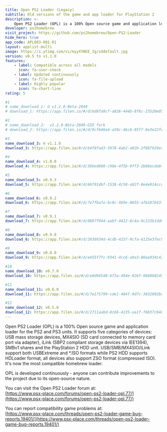 ```yaml
---
title: Open PS2 Loader (Legacy)
subtitle: Old versions of the game and app loader for PlayStation 2
description: >-
    Open PS2 Loader (OPL) is a 100% Open source game and application loader for the PS2 and PS3 units. It supports five categories of         devices: USB mass storage devices, MX4SIO (SD card connected to memory card port via adapter), iLink (SBP2 compliant storage devices      via IEE1394), SMBv1 shares and the PlayStation 2 HDD unit. USB/SMB/MX4SIO/iLink support both USBExtreme and *.ISO formats while PS2       HDD supports HDLoader format, all devices also support ZSO format (compressed ISO). It's now the most compatible homebrew loader.
developer: ps2homebrew
visit_project: https://github.com/ps2homebrew/Open-PS2-Loader
hide_hero: true
app_code: APL003-001-01
layout: applist-multi
image: https://i.ytimg.com/vi/myyXYNEE_Ig/sddefault.jpg
version: v0.5 to v1.1.0
features:
    - label: Compatible across all models
      icon: fa-user-check
    - label: Updated continuously
      icon: fa-file-upload
    - label: Highly popular
      icon: fa-chart-line
rating: 5

#1
# name_download_1: ⍟ v1.2.0-Beta-2049
# download_1: https://app.filen.io/#/d/bd8fa9cf-a838-444b-8f6c-23520e055a7e#xUAObLdWGOIquY4gZAmNPNqjarUbcbUP

#2
# name_download_2:  v1.2.0-Beta-2049-GID fork
# download_2: https://app.filen.io/#/d/9cfb46e4-a50c-4bcb-85f7-9e3e22fe9079#lkaH12c1vM3oDcOps8TpEeJZue0Q8dGb

#3
name_download_3: ⍟ v1.1.0
download_3: https://app.filen.io/#/d/b4f8fad3-5978-4ab2-a02b-2f887929ec17#Nd7as1e2rkbTvmTnQpC0dkICyp98rZ7v

#4
name_download_4: v1.0.0
download_4: https://app.filen.io/#/d/36bed600-c90e-4f5b-9ff3-2b88acda6470#cF8BJysytDW5WaXFaCu60ClNRUuKrwSu

#5
name_download_5: v0.9.3
download_5: https://app.filen.io/#/d/607914bf-1538-4c50-a92f-8e4e914cccb9#rwMDgjR0AdlIgHMgWsEnu4TragBokMbL

#6
name_download_6: v0.9.2
download_6: https://app.filen.io/#/d/7e7fbafe-bc8c-469e-8655-afb187b4375d#YmyR7QHKawoe8kFrggtNnfhRd5fCWQLy

#7
name_download_7: v0.9.1
download_7: https://app.filen.io/#/d/0897f944-aabf-4412-8c4a-9c223b1dd625#d2Jwg468owoP03P4wsEm16Hpc5m6LzPe

#8
name_download_8: v0.9.0
download_8: https://app.filen.io/#/d/2936934d-4cdb-4257-9cfa-6125e3fec930#i4JV3tZZ2efLpNIhgG1qk1ii8fiuZsnX

#9
name_download_9: v0.8.0
download_9: https://app.filen.io/#/d/e455f7fc-9341-4cc6-a9a3-80ae934c42f3#YCdJWVjJVoEQDCDxLwXLLWh2nDMZcUjd

#10
name_download_10: v0.7.0
download_10: https://app.filen.io/#/d/e8d665d8-6f3a-494e-926f-9b6068249e36#Q405H5R8uulZ3XeIpDJKRAO9MnaeJ2sx

#11
name_download_11: v0.6.0
download_11: https://app.filen.io/#/d/7e175799-cde1-484f-9d7c-3032092be95e#6Vkf8H5QdmCdb7KAR1Ox5MGKZpAZ6X7r

#12
name_download_12: v0.5.0
download_12: https://app.filen.io/#/d/2711aabd-8c66-4135-aa1f-f6837c9486de#YzRcInSAOXNp1r2SCGf992bHKX9WU82C
---
```


Open PS2 Loader (OPL) is a 100% Open source game and application loader for the PS2 and PS3 units. It supports five categories of devices: USB mass storage devices, MX4SIO (SD card connected to memory card port via adapter), iLink (SBP2 compliant storage devices via IEE1394), SMBv1 shares and the PlayStation 2 HDD unit. USB/SMB/MX4SIO/iLink support both USBExtreme and *.ISO formats while PS2 HDD supports HDLoader format, all devices also support ZSO format (compressed ISO). It's now the most compatible homebrew loader.  

OPL is developed continuously - anyone can contribute improvements to the project due to its open-source nature.  

You can visit the Open PS2 Loader forum at:  
[https://www.psx-place.com/forums/open-ps2-loader-opl.77/](https://www.psx-place.com/forums/open-ps2-loader-opl.77/)

You can report compatibility game problems at:  
[https://www.psx-place.com/threads/open-ps2-loader-game-bug-reports.19401/](https://www.psx-place.com/threads/open-ps2-loader-game-bug-reports.19401/)

